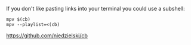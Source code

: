 If you don't like pasting links into your terminal you could use a subshell:

    mpv $(cb)
    mpv --playlist=<(cb)

https://github.com/niedzielski/cb
